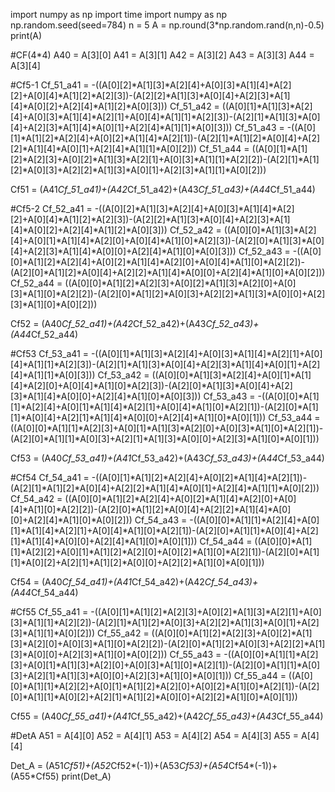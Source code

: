 import numpy as np
import time
import numpy as np
np.random.seed(seed=784)
n = 5
A = np.round(3*np.random.rand(n,n)-0.5)
print(A)

#CF(4*4)
A40 = A[3][0]
A41 = A[3][1]
A42 = A[3][2]
A43 = A[3][3]
A44 = A[3][4]

#Cf5-1
Cf_51_a41 = -((A[0][2]*A[1][3]*A[2][4]+A[0][3]*A[1][4]*A[2][2]+A[0][4]*A[1][2]*A[2][3])-(A[2][2]*A[1][3]*A[0][4]+A[2][3]*A[1][4]*A[0][2]+A[2][4]*A[1][2]*A[0][3]))
Cf_51_a42 = ((A[0][1]*A[1][3]*A[2][4]+A[0][3]*A[1][4]*A[2][1]+A[0][4]*A[1][1]*A[2][3])-(A[2][1]*A[1][3]*A[0][4]+A[2][3]*A[1][4]*A[0][1]+A[2][4]*A[1][1]*A[0][3]))
Cf_51_a43 = -((A[0][1]*A[1][2]*A[2][4]+A[0][2]*A[1][4]*A[2][1])-(A[2][1]*A[1][2]*A[0][4]+A[2][2]*A[1][4]*A[0][1]+A[2][4]*A[1][1]*A[0][2]))
Cf_51_a44 = ((A[0][1]*A[1][2]*A[2][3]+A[0][2]*A[1][3]*A[2][1]+A[0][3]*A[1][1]*A[2][2])-(A[2][1]*A[1][2]*A[0][3]+A[2][2]*A[1][3]*A[0][1]+A[2][3]*A[1][1]*A[0][2]))

Cf51 = (A41*Cf_51_a41)+(A42*Cf_51_a42)+(A43*Cf_51_a43)+(A44*Cf_51_a44)

#Cf5-2
Cf_52_a41 = -((A[0][2]*A[1][3]*A[2][4]+A[0][3]*A[1][4]*A[2][2]+A[0][4]*A[1][2]*A[2][3])-(A[2][2]*A[1][3]*A[0][4]+A[2][3]*A[1][4]*A[0][2]+A[2][4]*A[1][2]*A[0][3]))
Cf_52_a42 = ((A[0][0]*A[1][3]*A[2][4]+A[0][1]*A[1][4]*A[2][0]+A[0][4]*A[1][0]*A[2][3])-(A[2][0]*A[1][3]*A[0][4]+A[2][3]*A[1][4]*A[0][0]+A[2][4]*A[1][0]*A[0][3]))
Cf_52_a43 = -((A[0][0]*A[1][2]*A[2][4]+A[0][2]*A[1][4]*A[2][0]+A[0][4]*A[1][0]*A[2][2])-(A[2][0]*A[1][2]*A[0][4]+A[2][2]*A[1][4]*A[0][0]+A[2][4]*A[1][0]*A[0][2]))
Cf_52_a44 = ((A[0][0]*A[1][2]*A[2][3]+A[0][2]*A[1][3]*A[2][0]+A[0][3]*A[1][0]*A[2][2])-(A[2][0]*A[1][2]*A[0][3]+A[2][2]*A[1][3]*A[0][0]+A[2][3]*A[1][0]*A[0][2]))

Cf52 = (A40*Cf_52_a41)+(A42*Cf_52_a42)+(A43*Cf_52_a43)+(A44*Cf_52_a44)

#Cf53
Cf_53_a41 = -((A[0][1]*A[1][3]*A[2][4]+A[0][3]*A[1][4]*A[2][1]+A[0][4]*A[1][1]*A[2][3])-(A[2][1]*A[1][3]*A[0][4]+A[2][3]*A[1][4]*A[0][1]+A[2][4]*A[1][1]*A[0][3]))
Cf_53_a42 = ((A[0][0]*A[1][3]*A[2][4]+A[0][1]*A[1][4]*A[2][0]+A[0][4]*A[1][0]*A[2][3])-(A[2][0]*A[1][3]*A[0][4]+A[2][3]*A[1][4]*A[0][0]+A[2][4]*A[1][0]*A[0][3]))
Cf_53_a43 = -((A[0][0]*A[1][1]*A[2][4]+A[0][1]*A[1][4]*A[2][1]+A[0][4]*A[1][0]*A[2][1])-(A[2][0]*A[1][1]*A[0][4]+A[2][1]*A[1][4]*A[0][0]+A[2][4]*A[1][0]*A[0][1]))
Cf_53_a44 = ((A[0][0]*A[1][1]*A[2][3]+A[0][1]*A[1][3]*A[2][0]+A[0][3]*A[1][0]*A[2][1])-(A[2][0]*A[1][1]*A[0][3]+A[2][1]*A[1][3]*A[0][0]+A[2][3]*A[1][0]*A[0][1]))

Cf53 = (A40*Cf_53_a41)+(A41*Cf_53_a42)+(A43*Cf_53_a43)+(A44*Cf_53_a44)

#Cf54
Cf_54_a41 = -((A[0][1]*A[1][2]*A[2][4]+A[0][2]*A[1][4]*A[2][1])-(A[2][1]*A[1][2]*A[0][4]+A[2][2]*A[1][4]*A[0][1]+A[2][4]*A[1][1]*A[0][2]))
Cf_54_a42 = ((A[0][0]*A[1][2]*A[2][4]+A[0][2]*A[1][4]*A[2][0]+A[0][4]*A[1][0]*A[2][2])-(A[2][0]*A[1][2]*A[0][4]+A[2][2]*A[1][4]*A[0][0]+A[2][4]*A[1][0]*A[0][2]))
Cf_54_a43 = -((A[0][0]*A[1][1]*A[2][4]+A[0][1]*A[1][4]*A[2][1]+A[0][4]*A[1][0]*A[2][1])-(A[2][0]*A[1][1]*A[0][4]+A[2][1]*A[1][4]*A[0][0]+A[2][4]*A[1][0]*A[0][1]))
Cf_54_a44 = ((A[0][0]*A[1][1]*A[2][2]+A[0][1]*A[1][2]*A[2][0]+A[0][2]*A[1][0]*A[2][1])-(A[2][0]*A[1][1]*A[0][2]+A[2][1]*A[1][2]*A[0][0]+A[2][2]*A[1][0]*A[0][1]))

Cf54 = (A40*Cf_54_a41)+(A41*Cf_54_a42)+(A42*Cf_54_a43)+(A44*Cf_54_a44)

#Cf55
Cf_55_a41 = -((A[0][1]*A[1][2]*A[2][3]+A[0][2]*A[1][3]*A[2][1]+A[0][3]*A[1][1]*A[2][2])-(A[2][1]*A[1][2]*A[0][3]+A[2][2]*A[1][3]*A[0][1]+A[2][3]*A[1][1]*A[0][2]))
Cf_55_a42 = ((A[0][0]*A[1][2]*A[2][3]+A[0][2]*A[1][3]*A[2][0]+A[0][3]*A[1][0]*A[2][2])-(A[2][0]*A[1][2]*A[0][3]+A[2][2]*A[1][3]*A[0][0]+A[2][3]*A[1][0]*A[0][2]))
Cf_55_a43 = -((A[0][0]*A[1][1]*A[2][3]+A[0][1]*A[1][3]*A[2][0]+A[0][3]*A[1][0]*A[2][1])-(A[2][0]*A[1][1]*A[0][3]+A[2][1]*A[1][3]*A[0][0]+A[2][3]*A[1][0]*A[0][1]))
Cf_55_a44 = ((A[0][0]*A[1][1]*A[2][2]+A[0][1]*A[1][2]*A[2][0]+A[0][2]*A[1][0]*A[2][1])-(A[2][0]*A[1][1]*A[0][2]+A[2][1]*A[1][2]*A[0][0]+A[2][2]*A[1][0]*A[0][1]))

Cf55 = (A40*Cf_55_a41)+(A41*Cf_55_a42)+(A42*Cf_55_a43)+(A43*Cf_55_a44)

#DetA
A51 = A[4][0]
A52 = A[4][1]
A53 = A[4][2]
A54 = A[4][3]
A55 = A[4][4]

Det_A = (A51*Cf51)+(A52*Cf52*(-1))+(A53*Cf53)+(A54*Cf54*(-1))+(A55*Cf55)
print(Det_A)
